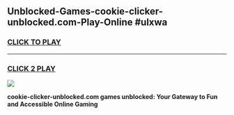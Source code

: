 
## Unblocked-Games-cookie-clicker-unblocked.com-Play-Online #ulxwa
<h3>
<a href="https://news.freeplayer.one?title=cookie-clicker-unblocked.com&ref=3">CLICK TO PLAY</a></h3>
<hr>

<h3>
<a href="https://news.freeplayer.one?title=cookie-clicker-unblocked.com&ref=3">CLICK 2 PLAY</a>
  
</h3>

<a href="https://news.freeplayer.one?title=cookie-clicker-unblocked.com&ref=3"><img src="https://clearcache.store/games.png"></a>


**cookie-clicker-unblocked.com games unblocked: Your Gateway to Fun and Accessible Online Gaming**
